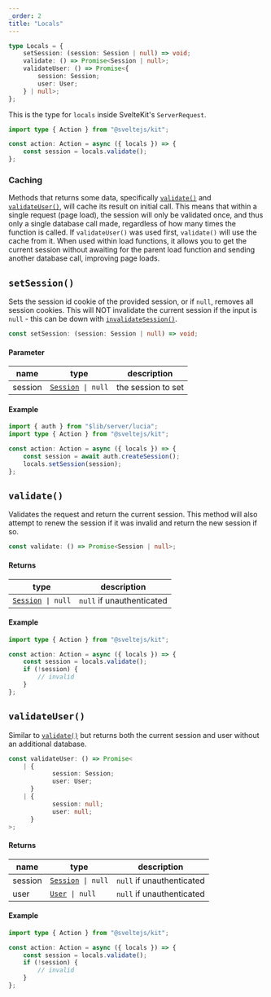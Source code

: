 ```yaml
---
_order: 2
title: "Locals"
---
```


```ts
type Locals = {
	setSession: (session: Session | null) => void;
	validate: () => Promise<Session | null>;
	validateUser: () => Promise<{
		session: Session;
		user: User;
	} | null>;
};
```

This is the type for `locals` inside SvelteKit's `ServerRequest`.

```ts
import type { Action } from "@sveltejs/kit";

const action: Action = async ({ locals }) => {
	const session = locals.validate();
};
```

### Caching

Methods that returns some data, specifically [`validate()`](/reference/sveltekit/locals-api#validate) and [`validateUser()`](/reference/sveltekit/locals-api#validateuser), will cache its result on initial call. This means that within a single request (page load), the session will only be validated once, and thus only a single database call made, regardless of how many times the function is called. If `validateUser()` was used first, `validate()` will use the cache from it. When used within load functions, it allows you to get the current session without awaiting for the parent load function and sending another database call, improving page loads.

## `setSession()`

Sets the session id cookie of the provided session, or if `null`, removes all session cookies. This will NOT invalidate the current session if the input is `null` - this can be down with [`invalidateSession()`](/reference/lucia-auth/auth#invalidatesession).

```ts
const setSession: (session: Session | null) => void;
```

#### Parameter

| name    | type                                                | description        |
| ------- | --------------------------------------------------- | ------------------ |
| session | [`Session`](/reference/lucia-auth/types#session)` \| null` | the session to set |

#### Example

```ts
import { auth } from "$lib/server/lucia";
import type { Action } from "@sveltejs/kit";

const action: Action = async ({ locals }) => {
	const session = await auth.createSession();
	locals.setSession(session);
};
```

## `validate()`

Validates the request and return the current session. This method will also attempt to renew the session if it was invalid and return the new session if so.

```ts
const validate: () => Promise<Session | null>;
```

#### Returns

| type                                                | description               |
| --------------------------------------------------- | ------------------------- |
| [`Session`](/reference/lucia-auth/types#session)` \| null` | `null` if unauthenticated |

#### Example

```ts
import type { Action } from "@sveltejs/kit";

const action: Action = async ({ locals }) => {
	const session = locals.validate();
	if (!session) {
		// invalid
	}
};
```

## `validateUser()`

Similar to [`validate()`](/reference/sveltekit/locals-api#validate) but returns both the current session and user without an additional database.

```ts
const validateUser: () => Promise<
	| {
			session: Session;
			user: User;
	  }
	| {
			session: null;
			user: null;
	  }
>;
```

#### Returns

| name    | type                                                | description               |
| ------- | --------------------------------------------------- | ------------------------- |
| session | [`Session`](/reference/lucia-auth/types#session)` \| null` | `null` if unauthenticated |
| user    | [`User`](/reference/lucia-auth/types#user)` \| null`       | `null` if unauthenticated |

#### Example

```ts
import type { Action } from "@sveltejs/kit";

const action: Action = async ({ locals }) => {
	const session = locals.validate();
	if (!session) {
		// invalid
	}
};
```
